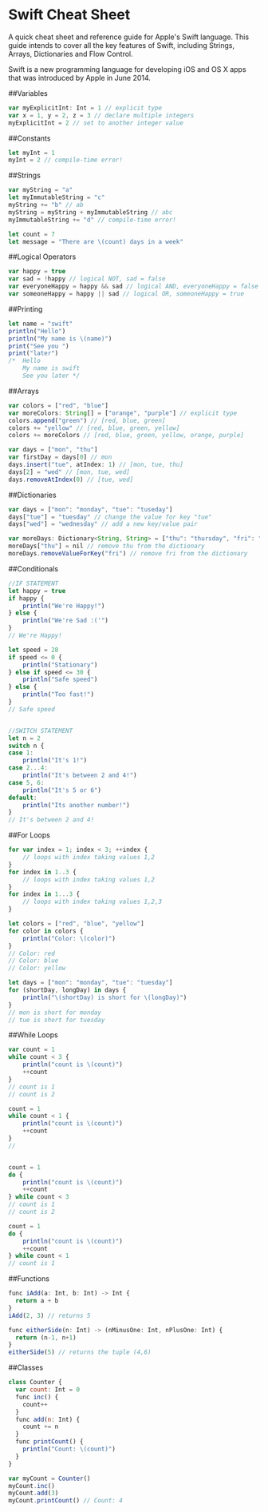 Swift Cheat Sheet
===============

A quick cheat sheet and reference guide for Apple's Swift language. This guide intends to cover all the key features of Swift, including Strings, Arrays, Dictionaries and Flow Control.

Swift is a new programming language for developing iOS and OS X apps that was introduced by Apple in June 2014.

##Variables
```js
var myExplicitInt: Int = 1 // explicit type
var x = 1, y = 2, z = 3 // declare multiple integers
myExplicitInt = 2 // set to another integer value
```

##Constants
```js
let myInt = 1
myInt = 2 // compile-time error!
```

##Strings
```js
var myString = "a"
let myImmutableString = "c"
myString += "b" // ab
myString = myString + myImmutableString // abc
myImmutableString += "d" // compile-time error!

let count = 7
let message = "There are \(count) days in a week"
```

##Logical Operators
```js
var happy = true
var sad = !happy // logical NOT, sad = false
var everyoneHappy = happy && sad // logical AND, everyoneHappy = false
var someoneHappy = happy || sad // logical OR, someoneHappy = true
```

##Printing
```js
let name = "swift"
println("Hello")
println("My name is \(name)")
print("See you ")
print("later")
/*  Hello
    My name is swift
    See you later */
```

##Arrays
```js
var colors = ["red", "blue"]
var moreColors: String[] = ["orange", "purple"] // explicit type
colors.append("green") // [red, blue, green]
colors += "yellow" // [red, blue, green, yellow]
colors += moreColors // [red, blue, green, yellow, orange, purple]

var days = ["mon", "thu"]
var firstDay = days[0] // mon
days.insert("tue", atIndex: 1) // [mon, tue, thu]
days[2] = "wed" // [mon, tue, wed]
days.removeAtIndex(0) // [tue, wed]
```

##Dictionaries
```js
var days = ["mon": "monday", "tue": "tuseday"]
days["tue"] = "tuesday" // change the value for key "tue"
days["wed"] = "wednesday" // add a new key/value pair

var moreDays: Dictionary<String, String> = ["thu": "thursday", "fri": "friday"]
moreDays["thu"] = nil // remove thu from the dictionary
moreDays.removeValueForKey("fri") // remove fri from the dictionary
```

##Conditionals
```js
//IF STATEMENT
let happy = true
if happy {
    println("We're Happy!")
} else {
    println("We're Sad :('")
}
// We're Happy!

let speed = 28
if speed <= 0 {
    println("Stationary")
} else if speed <= 30 {
    println("Safe speed")
} else {
    println("Too fast!")
}
// Safe speed


//SWITCH STATEMENT
let n = 2
switch n {
case 1:
    println("It's 1!")
case 2...4:
    println("It's between 2 and 4!")
case 5, 6:
    println("It's 5 or 6")
default:
    println("Its another number!")
}
// It's between 2 and 4!
```

##For Loops
```js
for var index = 1; index < 3; ++index {
	// loops with index taking values 1,2 
}
for index in 1..3 {
	// loops with index taking values 1,2
}
for index in 1...3 { 
	// loops with index taking values 1,2,3
}

let colors = ["red", "blue", "yellow"]
for color in colors {
    println("Color: \(color)")
}
// Color: red
// Color: blue
// Color: yellow 

let days = ["mon": "monday", "tue": "tuesday"]
for (shortDay, longDay) in days {
    println("\(shortDay) is short for \(longDay)")
}
// mon is short for monday
// tue is short for tuesday
```

##While Loops
```js
var count = 1
while count < 3 {
    println("count is \(count)")
    ++count
}
// count is 1
// count is 2

count = 1
while count < 1 {
    println("count is \(count)")
    ++count
}
//


count = 1
do {
    println("count is \(count)")
    ++count
} while count < 3
// count is 1
// count is 2

count = 1
do {
    println("count is \(count)")
    ++count
} while count < 1
// count is 1
```

##Functions
```js
func iAdd(a: Int, b: Int) -> Int {
  return a + b
}
iAdd(2, 3) // returns 5

func eitherSide(n: Int) -> (nMinusOne: Int, nPlusOne: Int) {
  return (n-1, n+1)
}
eitherSide(5) // returns the tuple (4,6)
```

##Classes
```js
class Counter {
  var count: Int = 0 
  func inc() { 
    count++
  }
  func add(n: Int) {
    count += n
  }
  func printCount() {
    println("Count: \(count)")
  }
}

var myCount = Counter()
myCount.inc()
myCount.add(3)
myCount.printCount() // Count: 4
```
